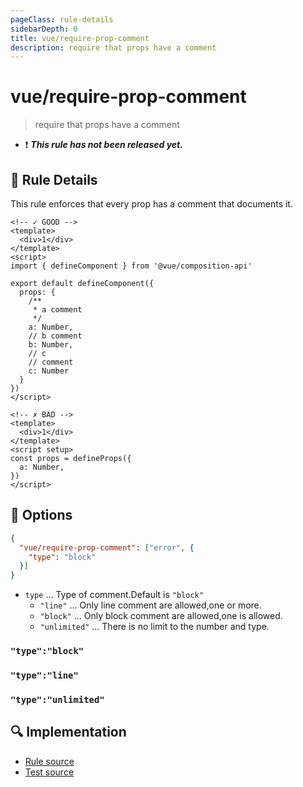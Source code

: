 ```yaml
---
pageClass: rule-details
sidebarDepth: 0
title: vue/require-prop-comment
description: require that props have a comment
---
```

# vue/require-prop-comment

> require that props have a comment

- :exclamation: <badge text="This rule has not been released yet." vertical="middle" type="error"> ***This rule has not been released yet.*** </badge>

## :book: Rule Details

This rule enforces that every prop has a comment that documents it.

<eslint-code-block :rules="{'vue/require-prop-comment': ['error']}">

```vue
<!-- ✓ GOOD -->
<template>
  <div>1</div>
</template>
<script>
import { defineComponent } from '@vue/composition-api'

export default defineComponent({
  props: {
    /**
     * a comment
     */
    a: Number,
    // b comment
    b: Number,
    // c
    // comment
    c: Number
  }
})
</script>
```

</eslint-code-block>

<eslint-code-block :rules="{'vue/require-prop-comment': ['error']}">

```vue
<!-- ✗ BAD -->
<template>
  <div>1</div>
</template>
<script setup>
const props = defineProps({
  a: Number,
})
</script>
```

</eslint-code-block>

## :wrench: Options

```json
{
  "vue/require-prop-comment": ["error", {
    "type": "block"
  }]
}
```
- `type` ... Type of comment.Default is `"block"`
  - `"line"` ... Only line comment are allowed,one or more.
  - `"block"` ... Only block comment are allowed,one is allowed.
  - `"unlimited"` ... There is no limit to the number and type.

### `"type":"block"`
<eslint-code-block :rules="{'vue/require-prop-comment': ['error', {type: 'block'}]}">

<!-- ✓ GOOD -->
<script setup>
const props = defineProps({
  /**
   * a comment
   */
  a: Number,
})
</script>

<!-- ✗ BAD -->
<script setup>
const props = defineProps({
  /**
   * a comment
   */
  /**
   * a other comment
   */
  a: Number,
})
</script>

<!-- ✗ BAD -->
<script setup>
const props = defineProps({
  // a comment
  a: Number,
})
</script>

</eslint-code-block>

### `"type":"line"`
<eslint-code-block :rules="{'vue/require-prop-comment': ['error', {type: 'line'}]}">

<!-- ✓ GOOD -->
<script setup>
const props = defineProps({
  // a comment
  a: Number,
})
</script>

<!-- ✓ GOOD -->
<script setup>
const props = defineProps({
  // a first comment
  // a second comment
  // a other comment
  a: Number,
})
</script>

<!-- ✗ BAD -->
<script setup>
const props = defineProps({
  /**
   * a comment
   */
  a: Number,
})
</script>

</eslint-code-block>

### `"type":"unlimited"`
<eslint-code-block :rules="{'vue/require-prop-comment': ['error', {type: 'unlimited'}]}">

<!-- ✓ GOOD -->
<script setup>
const props = defineProps({
  /**
   * a comment
   */
  a: Number,
})
</script>

<!-- ✓ GOOD -->
<script setup>
const props = defineProps({
  // a first comment
  // a second comment
  // a other comment
  a: Number,
})
</script>

<!-- ✗ BAD -->
<script setup>
const props = defineProps({
  a: Number,
})
</script>

</eslint-code-block>

## :mag: Implementation

- [Rule source](https://github.com/vuejs/eslint-plugin-vue/blob/master/lib/rules/require-prop-comment.js)
- [Test source](https://github.com/vuejs/eslint-plugin-vue/blob/master/tests/lib/rules/require-prop-comment.js)
